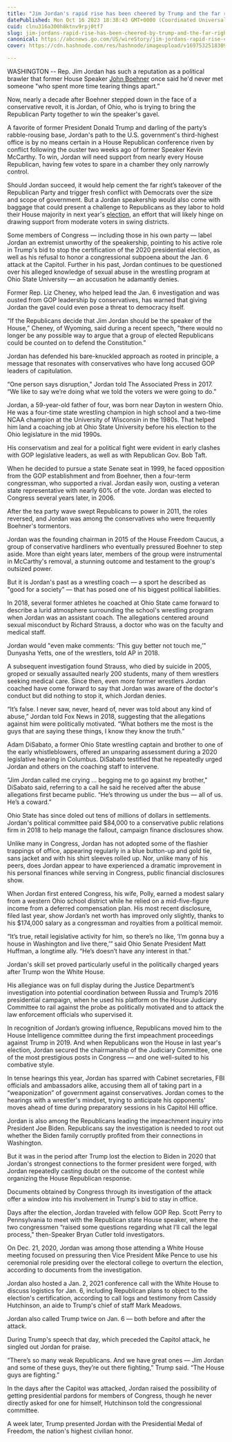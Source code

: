 ```yaml
---
title: "Jim Jordan's rapid rise has been cheered by Trump and the far right. Could it soon make him speaker?"
datePublished: Mon Oct 16 2023 18:38:43 GMT+0000 (Coordinated Universal Time)
cuid: clnu316a300h8ktnv9rpj0tf7
slug: jim-jordans-rapid-rise-has-been-cheered-by-trump-and-the-far-right-could-it-soon-make-him-speaker
canonical: https://abcnews.go.com/US/wireStory/jim-jordans-rapid-rise-cheered-trump-make-speaker-104002789
cover: https://cdn.hashnode.com/res/hashnode/imageupload/v1697532518309/a993f4e6-bf0c-44ab-b1c7-124908d75f96.jpeg

---
```


WASHINGTON -- Rep. Jim Jordan has such a reputation as a political brawler that former House Speaker [John Boehner](https://abcnews.go.com/alerts/JohnBoehner) once said he'd never met someone "who spent more time tearing things apart.”

Now, nearly a decade after Boehner stepped down in the face of a conservative revolt, it is Jordan, of Ohio, who is trying to bring the Republican Party together to win the speaker's gavel.

A favorite of former President Donald Trump and darling of the party’s rabble-rousing base, Jordan's path to the U.S. government's third-highest office is by no means certain in a House Republican conference riven by conflict following the ouster two weeks ago of former Speaker Kevin McCarthy. To win, Jordan will need support from nearly every House Republican, having few votes to spare in a chamber they only narrowly control.

Should Jordan succeed, it would help cement the far right’s takeover of the Republican Party and trigger fresh conflict with Democrats over the size and scope of government. But a Jordan speakership would also come with baggage that could present a challenge to Republicans as they labor to hold their House majority in next year's [election](https://abcnews.go.com/alerts/Elections), an effort that will likely hinge on drawing support from moderate voters in swing districts.

Some members of Congress — including those in his own party — label Jordan an extremist unworthy of the speakership, pointing to his active role in Trump's bid to stop the certification of the 2020 presidential election, as well as his refusal to honor a congressional subpoena about the Jan. 6 attack at the Capitol. Further in his past, Jordan continues to be questioned over his alleged knowledge of sexual abuse in the wrestling program at Ohio State University — an accusation he adamantly denies.

Former Rep. Liz Cheney, who helped lead the Jan. 6 investigation and was ousted from GOP leadership by conservatives, has warned that giving Jordan the gavel could even pose a threat to democracy itself.

“If the Republicans decide that Jim Jordan should be the speaker of the House,” Cheney, of Wyoming, said during a recent speech, "there would no longer be any possible way to argue that a group of elected Republicans could be counted on to defend the Constitution.”

Jordan has defended his bare-knuckled approach as rooted in principle, a message that resonates with conservatives who have long accused GOP leaders of capitulation.

“One person says disruption," Jordan told The Associated Press in 2017. “We like to say we’re doing what we told the voters we were going to do.”

Jordan, a 59-year-old father of four, was born near Dayton in western Ohio. He was a four-time state wrestling champion in high school and a two-time NCAA champion at the University of Wisconsin in the 1980s. That helped him land a coaching job at Ohio State University before his election to the Ohio legislature in the mid 1990s.

His conservatism and zeal for a political fight were evident in early clashes with GOP legislative leaders, as well as with Republican Gov. Bob Taft.

When he decided to pursue a state Senate seat in 1999, he faced opposition from the GOP establishment and from Boehner, then a four-term congressman, who supported a rival. Jordan easily won, ousting a veteran state representative with nearly 60% of the vote. Jordan was elected to Congress several years later, in 2006.

After the tea party wave swept Republicans to power in 2011, the roles reversed, and Jordan was among the conservatives who were frequently Boehner's tormentors.

Jordan was the founding chairman in 2015 of the House Freedom Caucus, a group of conservative hardliners who eventually pressured Boehner to step aside. More than eight years later, members of the group were instrumental in McCarthy's removal, a stunning outcome and testament to the group's outsized power.

But it is Jordan's past as a wrestling coach — a sport he described as "good for a society” — that has posed one of his biggest political liabilities.

In 2018, several former athletes he coached at Ohio State came forward to describe a lurid atmosphere surrounding the school's wrestling program when Jordan was an assistant coach. The allegations centered around sexual misconduct by Richard Strauss, a doctor who was on the faculty and medical staff.

Jordan would "even make comments: ‘This guy better not touch me,’” Dunyasha Yetts, one of the wrestlers, told AP in 2018.

A subsequent investigation found Strauss, who died by suicide in 2005, groped or sexually assaulted nearly 200 students, many of them wrestlers seeking medical care. Since then, even more former wrestlers Jordan coached have come forward to say that Jordan was aware of the doctor's conduct but did nothing to stop it, which Jordan denies.

“It’s false. I never saw, never, heard of, never was told about any kind of abuse,” Jordan told Fox News in 2018, suggesting that the allegations against him were politically motivated. “What bothers me the most is the guys that are saying these things, I know they know the truth.”

Adam DiSabato, a former Ohio State wrestling captain and brother to one of the early whistleblowers, offered an unsparing assessment during a 2020 legislative hearing in Columbus. DiSabato testified that he repeatedly urged Jordan and others on the coaching staff to intervene.

“Jim Jordan called me crying ... begging me to go against my brother," DiSabato said, referring to a call he said he received after the abuse allegations first became public. “He’s throwing us under the bus — all of us. He’s a coward.”

Ohio State has since doled out tens of millions of dollars in settlements. Jordan's political committee paid $84,000 to a conservative public relations firm in 2018 to help manage the fallout, campaign finance disclosures show.

Unlike many in Congress, Jordan has not adopted some of the flashier trappings of office, appearing regularly in a blue button-up and gold tie, sans jacket and with his shirt sleeves rolled up. Nor, unlike many of his peers, does Jordan appear to have experienced a dramatic improvement in his personal finances while serving in Congress, public financial disclosures show.

When Jordan first entered Congress, his wife, Polly, earned a modest salary from a western Ohio school district while he relied on a mid-five-figure income from a deferred compensation plan. His most recent disclosure, filed last year, show Jordan’s net worth has improved only slightly, thanks to his $174,000 salary as a congressman and royalties from a political memoir.

“It’s true, retail legislative activity for him, so there’s no like, ‘I’m gonna buy a house in Washington and live there,’” said Ohio Senate President Matt Huffman, a longtime ally. “He’s doesn’t have any interest in that.”

Jordan's skill set proved particularly useful in the politically charged years after Trump won the White House.

His allegiance was on full display during the Justice Department’s investigation into potential coordination between Russia and Trump’s 2016 presidential campaign, when he used his platform on the House Judiciary Committee to rail against the probe as politically motivated and to attack the law enforcement officials who supervised it.

In recognition of Jordan’s growing influence, Republicans moved him to the House Intelligence committee during the first impeachment proceedings against Trump in 2019. And when Republicans won the House in last year's election, Jordan secured the chairmanship of the Judiciary Committee, one of the most prestigious posts in Congress — and one well-suited to his combative style.

In tense hearings this year, Jordan has sparred with Cabinet secretaries, FBI officials and ambassadors alike, accusing them all of taking part in a “weaponization” of government against conservatives. Jordan comes to the hearings with a wrestler's mindset, trying to anticipate his opponents' moves ahead of time during preparatory sessions in his Capitol Hill office.

Jordan is also among the Republicans leading the impeachment inquiry into President Joe Biden. Republicans say the investigation is needed to root out whether the Biden family corruptly profited from their connections in Washington.

But it was in the period after Trump lost the election to Biden in 2020 that Jordan's strongest connections to the former president were forged, with Jordan repeatedly casting doubt on the outcome of the contest while organizing the House Republican response.

Documents obtained by Congress through its investigation of the attack offer a window into his involvement in Trump's bid to stay in office.

Days after the election, Jordan traveled with fellow GOP Rep. Scott Perry to Pennsylvania to meet with the Republican state House speaker, where the two congressmen “raised some questions regarding what I’ll call the legal process," then-Speaker Bryan Cutler told investigators.

On Dec. 21, 2020, Jordan was among those attending a White House meeting focused on pressuring then Vice President Mike Pence to use his ceremonial role presiding over the electoral college to overturn the election, according to documents from the investigation.

Jordan also hosted a Jan. 2, 2021 conference call with the White House to discuss logistics for Jan. 6, including Republican plans to object to the election's certification, according to call logs and testimony from Cassidy Hutchinson, an aide to Trump's chief of staff Mark Meadows.

Jordan also called Trump twice on Jan. 6 — both before and after the attack.

During Trump's speech that day, which preceded the Capitol attack, he singled out Jordan for praise.

“There’s so many weak Republicans. And we have great ones — Jim Jordan and some of these guys, they’re out there fighting,” Trump said. “The House guys are fighting.”

In the days after the Capitol was attacked, Jordan raised the possibility of getting presidential pardons for members of Congress, though he never directly asked for one for himself, Hutchinson told the congressional committee.

A week later, Trump presented Jordan with the Presidential Medal of Freedom, the nation's highest civilian honor.